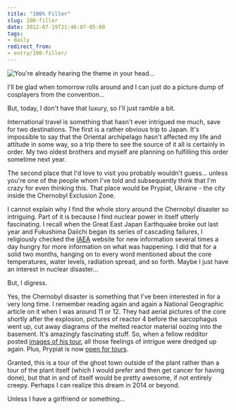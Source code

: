```yaml
---
title: "100% Filler"
slug: 100-filler
date: 2012-07-19T21:46:07-05:00
tags:
- daily
redirect_from:
- entry/100-filler/
---
```

![](http://images.dxprog.com/blog/international_travel.jpg "You're already hearing the theme in your head...")

I'll be glad when tomorrow rolls around and I can just do a picture dump of cosplayers from the convention...

But, today, I don't have that luxury, so I'll just ramble a bit.

International travel is something that hasn't ever intrigued me much, save for two destinations. The first is a rather obvious trip to Japan. It's impossible to say that the Oriental archipelago hasn't affected my life and attitude in some way, so a trip there to see the source of it all is certainly in order. My two oldest brothers and myself are planning on fulfilling this order sometime next year.

The second place that I'd love to visit you probably wouldn't guess... unless you're one of the people whom I've told and subsequently think that I'm crazy for even thinking this. That place would be Prypiat, Ukraine - the city inside the Chernobyl Exclusion Zone.

I cannot explain why I find the whole story around the Chernobyl disaster so intriguing. Part of it is because I find nuclear power in itself utterly fascinating. I recall when the Great East Japan Earthquake broke out last year and Fukushima Daiichi began its series of cascading failures, I religiously checked the [IAEA](http://www.iaea.org/) website for new information several times a day hungry for more information on what was happening. I did that for a solid two months, hanging on to every word mentioned about the core temperatures, water levels, radiation spread, and so forth. Maybe I just have an interest in nuclear disaster...

But, I digress.

Yes, the Chernobyl disaster is something that I've been interested in for a very long time. I remember reading again and again a National Geographic article on it when I was around 11 or 12. They had aerial pictures of the core shortly after the explosion, pictures of reactor 4 before the sarcophagus went up, cut away diagrams of the melted reactor material oozing into the basement. It's amazingly fascinating stuff. So, when a fellow redditor posted [images of his tour](http://imgur.com/a/trm7p), all those feelings of intrigue were dredged up again. Plus, Prypiat is now [open for tours](http://tour2chernobyl.com/).

Granted, this is a tour of the ghost town outside of the plant rather than a tour of the plant itself (which I would prefer and then get cancer for having done), but that in and of itself would be pretty awesome, if not entirely creepy. Perhaps I can realize this dream in 2014 or beyond.

Unless I have a girlfriend or something...
